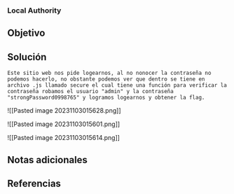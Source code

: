 ### Local Authority
## Objetivo

## Solución 
```shell
Este sitio web nos pide logearnos, al no nonocer la contraseña no podemos hacerlo, no obstante podemos ver que dentro se tiene en archivo .js llamado secure el cual tiene una función para verificar la contraseña robamos el usuario "admin" y la contraseña "strongPassword0998765" y logramos logearnos y obtener la flag.
```
![[Pasted image 20231103015628.png]]

![[Pasted image 20231103015601.png]]

![[Pasted image 20231103015614.png]]
## Notas adicionales
## Referencias